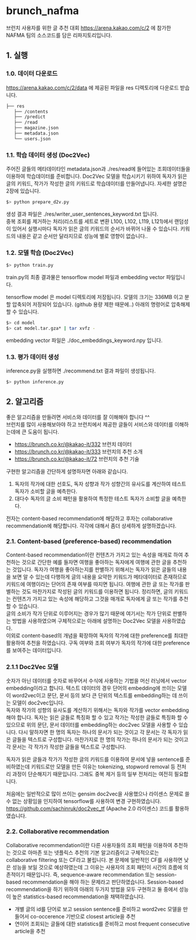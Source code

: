 # brunch_nafma

브런치 사용자를 위한 글 추천 대회 https://arena.kakao.com/c/2 
에 참가한 NAFMA 팀의 소스코드를 담은 리파지토리입니다.  


## 1. 실행
### 1.0. 데이터 다운로드
https://arena.kakao.com/c/2/data 에 제공된 파일을 
res 디렉토리에 다운로드 받습니다. 

```bash
├── res
   ├── /contents
   ├── /predict
   ├── /read
   ├── magazine.json
   ├── metadata.json
   └── users.json
``` 

### 1.1. 학습 데이터 생성 (Doc2Vec)
주어진 글들의 메타데이타인 metadata.json과 ./res/read에 들어있는 조회데이터들을 이용하여 학습데이터를 준비합니다. 
Doc2Vec 모델을 학습시키기 위하여 독자가 읽은 글의 키워드, 작가가 작성한 글의 키워드로 학습데이터를 만들어냅니다. 자세한 설명은 2장에 있습니다.

```bash
$> python prepare_d2v.py
``` 
생성 결과 파일은 ./res/writer_user_sentences_keyword.txt 입니다.  
중복 조회를 제거하는 처리(리스트를 세트로 변환 L100, L102, L119, L121)에서 랜덤성이 있어서 실행시마다 독자가 읽은 글의 키워드의 순서가 바뀌어 나올 수 있습니다. 키워드의 내용은 같고 순서만 달라지므로 성능에 별로 영향이 없습니다..

### 1.2. 모델 학습 (Doc2Vec)

```bash
$> python train.py
``` 

train.py의 최종 결과물은 tensorflow model 파일과 embedding vector 파일입니다.

tensorflow model 은 model 디렉토리에 저장됩니다. 
모델의 크기는 336MB 이고 분할 압축되어 저장되어 있습니다.  (github 용량 제한 때문에..)
아래의 명령어로 압축해제 할 수 있습니다. 

```bash
$> cd model
$> cat model.tar.gza* | tar xvfz -
``` 

embedding vector 파일은 ./doc_embeddings_keyword.npy 입니다. 


### 1.3. 평가 데이터 생성 
inference.py을 실행하면 ./recommend.txt 결과 파일이 생성됩니다.

```bash
$> python inference.py
``` 

## 2. 알고리즘
좋은 알고리즘을 만들려면 서비스와 데이터를 잘 이해해야 합니다 ^^  
브런치를 많이 사용해보아야 하고 브런치에서 제공한 글들이 서비스와 데이터를 이해하는데에 큰 도움이 됩니다.
* https://brunch.co.kr/@kakao-it/332 브런치 데이터
* https://brunch.co.kr/@kakao-it/333 브런치의 추천 소개
* https://brunch.co.kr/@kakao-it/72 브런치의 추천 기술

구현한 알고리즘을 간단하게 설명하자면 아래와 같습니다.  
1. 독자의 작가에 대한 선호도, 독자 성향과 작가 성향간의 유사도를 계산하여 테스트 독자가 소비할 글을 예측한다.
2. 대다수 독자의 글 소비 패턴을 활용하여 특정한 테스트 독자가 소비할 글을 예측한다.

전자는 content-based recommendation에 해당하고 후자는 collaborative recommendation에 해당합니다.
각각에 대해서 좀더 상세하게 설명하겠습니다.

### 2.1. Content-based (preference-based) recommendation
Content-based recommendation이란 컨텐츠가 가지고 있는 속성을 매개로 하여 추천하는 것으로 간단한 예를 들자면 여행을 좋아하는 독자에게 여행에 관한 글을 추천하는 것입니다. 독자가 여행을 좋아하는지를 판별하기 위해서는 독자가 읽은 글들의 내용을 보면 알 수 있는데 다행하게 글의 내용을 요약한 키워드가 메타데이터로 존재하므로 키워드에 여행이라는 단어의 존재 여부를 따지면 됩니다. 여행에 관한 글 또는 작가를 판별하는 것도 마찬가지로 작성된 글의 키워드를 이용하면 됩니다. 정리하면, 글의 키워드는 컨텐츠가 가지고 있는 속성에 해당하고 그것을 매개로 독자에게 글 또는 작가를 추천할 수 있습니다.  
글의 소비가 작가 단위로 이루어지는 경우가 많기 때문에 여기서는 작가 단위로 판별하는 방법을 사용하였으며 구체적으로는 아래에 설명하는 Doc2Vec 모델을 사용하였습다.  
이외로 content-based의 개념을 확장하여 독자의 작가에 대한 preference를 최대한 활용하여 추천을 하였습니다. 구독 여부와 조회 여부가 독자의 작가에 대한 preference를 보여주는 데이터입니다.

### 2.1.1 Doc2Vec 모델
숫자가 아닌 데이터를 숫자로 바꾸어서 수식에 사용하는 기법을 머신 러닝에서 vector embedding이라고 합니다.
텍스트 데이터의 경우 단어의 embedding에 쓰이는 모델이 word2vec이고 문단, 문서 등의 보다 큰 단위의 텍스트를 embedding하는 데 쓰이는 모델이 doc2vec입니다.  
독자와 작가의 성향의 유사도를 계산하기 위해서는 독자와 작가를 vector embedding 해야 합니다.
독자는 읽은 글들로 특징화 할 수 있고 작가는 작성한 글들로 특징화 할 수 있으므로 위의 문단, 문서 데이터를 embedding하는 doc2vec 모델을 사용할 수 있습니다. 
다시 말하자면 한 명의 독자는 하나의 문서가 되는 것이고 각 문서는 각 독자가 읽은 글들을 텍스트로 구성합니다. 마찬가지로 한 명의 작가는 하나의 문서가 되는 것이고 각 문서는 각 작가가 작성한 글들을 텍스트로 구성합니다. 

독자가 읽은 글들과 작가가 작성한 글의 키워드를 이용하여 문서에 넣을 sentence를 준비하였는데 키워드로만 모델을 만든 이유는 tokenizing, stopword removal 등 전처리 과정이 단순해지기 때문입니다. 그래도 중복 제거 등의 일부 전처리는 여전히 필요합니다.

처음에는 일반적으로 많이 쓰이는 gensim doc2vec을 사용했으나 라이센스 문제로 쓸 수 없는 상황임을 인지하여 tensorflow를 사용하여 변경 구현하였습니다.
https://github.com/sachinruk/doc2vec_tf  (Apache 2.0 라이센스) 코드를 활용하였습니다. 

### 2.2. Collaborative recommendation
Collaborative recommendation이란 다른 사용자들의 조회 패턴을 이용하여 추천하는 것으로 아마존 또는 넷플릭스 추천의 기본 알고리즘이고 구체적으로는 collaborative filtering 또는 CF라고 불립니다. 본 문제에 일반적인 CF를 사용하면 낮은 성능을 보일 것으로 예상하였는데 그 이유는 사용자의 조회 패턴이 시간의 흐름에 의존적이기 때문입니다. 즉, sequence-aware recommendation 또는 session-based recommendation을 해야 하는 문제라고 판단하였습니다. Session-based recommendation을 하기 위하여 아래의 두가지 방법을 모두 구현하고 둘 중에서 성능이 높은 statistics-based recommendation을 채택하였습니다.
* 개별 글의 id를 단어로 보고 session sentence를 준비하고 word2vec 모델을 만들어서 co-occerence 기반으로 closest article을 추천
* 연이어 조회되는 글들에 대한 statistics를 준비하고 most frequent consecutive article을 추천



